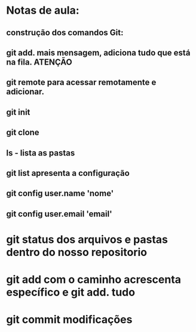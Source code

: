 # Notas de aula:

## construção dos comandos Git:
## git add. mais mensagem, adiciona tudo que está na fila. ATENÇÃO
## git remote para acessar remotamente e adicionar.
## git init
## git clone
## ls - lista as pastas
## git list  apresenta a configuração
## git config user.name 'nome'
## git config user.email  'email'
# git status dos arquivos e pastas dentro do nosso repositorio
# git add com o caminho acrescenta específico e git add. tudo
# git commit modificações